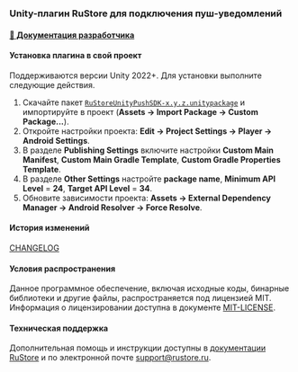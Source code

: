 ### Unity-плагин RuStore для подключения пуш-уведомлений

#### [🔗 Документация разработчика][10]  

#### Установка плагина в свой проект

Поддерживаются версии Unity 2022+. Для установки выполните следующие действия.

1. Скачайте пакет [`RuStoreUnityPushSDK-x.y.z.unitypackage`][20] и импортируйте в проект (**Assets → Import Package → Custom Package...**).
1. Откройте настройки проекта: **Edit → Project Settings → Player → Android Settings**.
1. В pазделе **Publishing Settings** включите настройки **Custom Main Manifest**, **Custom Main Gradle Template**, **Custom Gradle Properties Template**.
1. В разделе **Other Settings** настройте **package name**, **Minimum API Level** = **24**, **Target API Level** = **34**.
1. Обновите зависимости проекта: **Assets → External Dependency Manager → Android Resolver → Force Resolve**.

#### История изменений

[CHANGELOG](../CHANGELOG.md)

#### Условия распространения

Данное программное обеспечение, включая исходные коды, бинарные библиотеки и другие файлы, распространяется под лицензией MIT. Информация о лицензировании доступна в документе [MIT-LICENSE](../MIT-LICENSE.txt).

#### Техническая поддержка

Дополнительная помощь и инструкции доступны в [документации RuStore](https://www.rustore.ru/help/) и по электронной почте support@rustore.ru.

[10]: https://www.rustore.ru/help/sdk/push-notifications/unity/6-3-0
[20]: https://gitflic.ru/project/rustore/unity-rustore-push-sdk/blob/raw?file=unitypackages%2FRuStoreUnityPushSDK-6.3.0.unitypackage&inline=false
